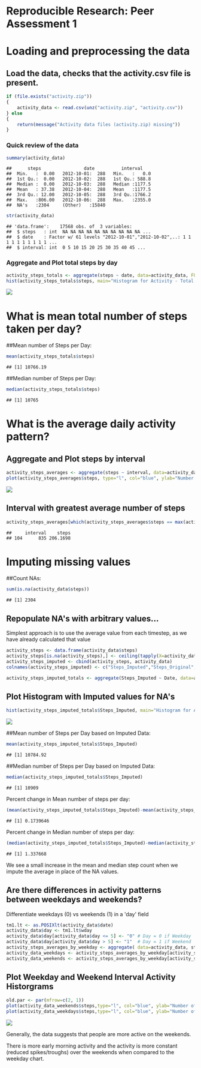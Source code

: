 # Reproducible Research: Peer Assessment 1


# Loading and preprocessing the data
## Load the data, checks that the activity.csv file is present.


```r
if (file.exists("activity.zip"))
{ 
	activity_data <- read.csv(unz("activity.zip", "activity.csv"))
} else 
{
    return(message("Activity data files (activity.zip) missing"))
}
```

### Quick review of the data

```r
summary(activity_data)
```

```
##      steps                date          interval     
##  Min.   :  0.00   2012-10-01:  288   Min.   :   0.0  
##  1st Qu.:  0.00   2012-10-02:  288   1st Qu.: 588.8  
##  Median :  0.00   2012-10-03:  288   Median :1177.5  
##  Mean   : 37.38   2012-10-04:  288   Mean   :1177.5  
##  3rd Qu.: 12.00   2012-10-05:  288   3rd Qu.:1766.2  
##  Max.   :806.00   2012-10-06:  288   Max.   :2355.0  
##  NA's   :2304     (Other)   :15840
```

```r
str(activity_data)
```

```
## 'data.frame':	17568 obs. of  3 variables:
##  $ steps   : int  NA NA NA NA NA NA NA NA NA NA ...
##  $ date    : Factor w/ 61 levels "2012-10-01","2012-10-02",..: 1 1 1 1 1 1 1 1 1 1 ...
##  $ interval: int  0 5 10 15 20 25 30 35 40 45 ...
```

### Aggregate and Plot total steps by day

```r
activity_steps_totals <- aggregate(steps ~ date, data=activity_data, FUN = function(x) c(totals=sum(x))) 
hist(activity_steps_totals$steps, main="Histogram for Activity - Total Steps by Day", xlab="Number of Steps", ylab="Number of Days", breaks="freedman-diaconis", col="red")
```

![](PA1_template_files/figure-html/aggregate_and_plot_data-1.png) 

# What is mean total number of steps taken per day?

##Mean number of Steps per Day: 

```r
mean(activity_steps_totals$steps)
```

```
## [1] 10766.19
```

##Median number of Steps per Day: 

```r
median(activity_steps_totals$steps)
```

```
## [1] 10765
```


# What is the average daily activity pattern?

## Aggregate and Plot steps by interval

```r
activity_steps_averages <- aggregate(steps ~ interval, data=activity_data, FUN = function(x) c(average=mean(x))) 
plot(activity_steps_averages$steps, type="l", col="blue", ylab="Number of Steps", xlab="Interval Number", main="Line Plot of Steps by 5 minute Intervals")
```

![](PA1_template_files/figure-html/plot_activity-1.png) 

## Interval with greatest average number of steps

```r
activity_steps_averages[which(activity_steps_averages$steps == max(activity_steps_averages$steps)),]
```

```
##     interval    steps
## 104      835 206.1698
```


# Imputing missing values
##Count NAs: 

```r
sum(is.na(activity_data$steps))
```

```
## [1] 2304
```

## Repopulate NA's with arbitrary values...

Simplest approach is to use the average value from each timestep, as we have already calculated that value

```r
activity_steps <- data.frame(activity_data$steps)
activity_steps[is.na(activity_steps),] <- ceiling(tapply(X=activity_data$steps,FUN=mean,INDEX=activity_data$interval, na.rm=TRUE))
activity_steps_imputed <- cbind(activity_steps, activity_data)
colnames(activity_steps_imputed) <- c("Steps_Imputed","Steps_Original", "Date", "Interval")

activity_steps_imputed_totals <- aggregate(Steps_Imputed ~ Date, data=activity_steps_imputed, FUN = function(x) c(totals=sum(x))) 
```

## Plot Histogram with Imputed values for NA's

```r
hist(activity_steps_imputed_totals$Steps_Imputed, main="Histogram for Activity - Total Steps (with Imputed Values)", 	xlab="Number of Steps", 	ylab="Number of Days", 	breaks="freedman-diaconis",	col="pink")
```

![](PA1_template_files/figure-html/plot_with_imputed_data-1.png) 

##Mean number of Steps per Day based on Imputed Data: 

```r
mean(activity_steps_imputed_totals$Steps_Imputed)
```

```
## [1] 10784.92
```

##Median number of Steps per Day based on Imputed Data:

```r
median(activity_steps_imputed_totals$Steps_Imputed)
```

```
## [1] 10909
```

Percent change in Mean number of steps per day: 

```r
(mean(activity_steps_imputed_totals$Steps_Imputed)-mean(activity_steps_totals$steps))/mean(activity_steps_totals$steps)*100
```

```
## [1] 0.1739646
```

Percent change in Median number of steps per day: 

```r
(median(activity_steps_imputed_totals$Steps_Imputed)-median(activity_steps_totals$steps))/median(activity_steps_totals$steps)*100
```

```
## [1] 1.337668
```

We see a small increase in the mean and median step count when we impute the average in place of the NA values.

## Are there differences in activity patterns between weekdays and weekends?

Differentiate weekdays (0)  vs weekends (1) in a 'day' field

```r
tm1.lt <- as.POSIXlt(activity_data$date)
activity_data$day <- tm1.lt$wday
activity_data$day[activity_data$day <= 5] <- "0" # Day = 0 if Weekday
activity_data$day[activity_data$day > 5] <- "1"  # Day = 1 if Weekend
activity_steps_averages_by_weekday <- aggregate( data=activity_data, steps ~ day + interval, FUN=mean )
activity_data_weekdays <- activity_steps_averages_by_weekday[activity_steps_averages_by_weekday$day==0,]
activity_data_weekends <- activity_steps_averages_by_weekday[activity_steps_averages_by_weekday$day==1,]
```

## Plot Weekday and Weekend Interval Activity Historgrams

```r
old.par <- par(mfrow=c(2, 1))
plot(activity_data_weekends$steps,type="l", col="blue", ylab="Number of Steps", xlab="Interval Number", main="Line Plot of Steps by 5 minute Intervals - Weekends")
plot(activity_data_weekdays$steps,type="l", col="blue", ylab="Number of Steps", xlab="Interval Number", main="Line Plot of Steps by 5 minute Intervals - Weekdays")
```

![](PA1_template_files/figure-html/plot_weekdays_vs_weekends-1.png) 

Generally, the data suggests that people are more active on the weekends.  

There is more early morning activity and the activity is more constant (reduced spikes/troughs) over the weekends when compared to the weekday chart.
